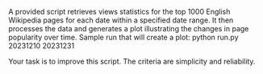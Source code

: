 A provided script retrieves views statistics for the top 1000 English Wikipedia pages for each date within a specified date range. It then processes the data and generates a plot illustrating the changes in page popularity over time. Sample run that will create a plot: python run.py 20231210 20231231

Your task is to improve this script. The criteria are simplicity and reliability.